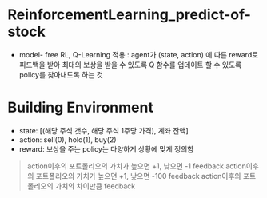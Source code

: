 # ReinforcementLearning_predict-of-stock

* model- free RL, Q-Learning 적용
  : agent가 (state, action) 에 따른 reward로 피드백을 받아 최대의 보상을 받을 수 있도록 Q 함수를 업데이트 할 수 있도록 policy를 찾아내도록 하는 것
  
# Building Environment


* state: [(해당 주식 갯수, 해당 주식 1주당 가격), 계좌 잔액]
* action: sell(0), hold(1), buy(2)
* reward: 보상을 주는 policy는 다양하게 상황에 맞게 정의함

> action이후의 포트폴리오의 가치가 높으면 +1, 낮으면 -1 feedback
> action이후의 포트폴리오의 가치가 높으면 +1, 낮으면 -100 feedback
> action이후의 포트폴리오의 가치의 차이만큼 feedback  
